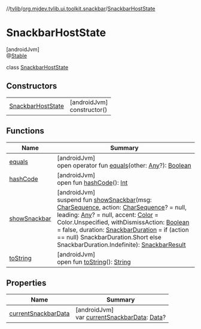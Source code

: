 //[tvlib](../../../index.md)/[org.mjdev.tvlib.ui.toolkit.snackbar](../index.md)/[SnackbarHostState](index.md)

# SnackbarHostState

[androidJvm]\
@[Stable](https://developer.android.com/reference/kotlin/androidx/compose/runtime/Stable.html)

class [SnackbarHostState](index.md)

## Constructors

| | |
|---|---|
| [SnackbarHostState](-snackbar-host-state.md) | [androidJvm]<br>constructor() |

## Functions

| Name | Summary |
|---|---|
| [equals](../../org.mjdev.tvlib.webscrapper.select/-element-not-found-exception/index.md#585090901%2FFunctions%2F-1596939238) | [androidJvm]<br>open operator fun [equals](../../org.mjdev.tvlib.webscrapper.select/-element-not-found-exception/index.md#585090901%2FFunctions%2F-1596939238)(other: [Any](https://kotlinlang.org/api/latest/jvm/stdlib/kotlin/-any/index.html)?): [Boolean](https://kotlinlang.org/api/latest/jvm/stdlib/kotlin/-boolean/index.html) |
| [hashCode](../../org.mjdev.tvlib.webscrapper.select/-element-not-found-exception/index.md#1794629105%2FFunctions%2F-1596939238) | [androidJvm]<br>open fun [hashCode](../../org.mjdev.tvlib.webscrapper.select/-element-not-found-exception/index.md#1794629105%2FFunctions%2F-1596939238)(): [Int](https://kotlinlang.org/api/latest/jvm/stdlib/kotlin/-int/index.html) |
| [showSnackbar](show-snackbar.md) | [androidJvm]<br>suspend fun [showSnackbar](show-snackbar.md)(msg: [CharSequence](https://kotlinlang.org/api/latest/jvm/stdlib/kotlin/-char-sequence/index.html), action: [CharSequence](https://kotlinlang.org/api/latest/jvm/stdlib/kotlin/-char-sequence/index.html)? = null, leading: [Any](https://kotlinlang.org/api/latest/jvm/stdlib/kotlin/-any/index.html)? = null, accent: [Color](https://developer.android.com/reference/kotlin/androidx/compose/ui/graphics/Color.html) = Color.Unspecified, withDismissAction: [Boolean](https://kotlinlang.org/api/latest/jvm/stdlib/kotlin/-boolean/index.html) = false, duration: [SnackbarDuration](../-snackbar-duration/index.md) = if (action == null) SnackbarDuration.Short else SnackbarDuration.Indefinite): [SnackbarResult](../-snackbar-result/index.md) |
| [toString](../../org.mjdev.tvlib.webscrapper.select/-element-not-found-exception/index.md#1616463040%2FFunctions%2F-1596939238) | [androidJvm]<br>open fun [toString](../../org.mjdev.tvlib.webscrapper.select/-element-not-found-exception/index.md#1616463040%2FFunctions%2F-1596939238)(): [String](https://kotlinlang.org/api/latest/jvm/stdlib/kotlin/-string/index.html) |

## Properties

| Name | Summary |
|---|---|
| [currentSnackbarData](current-snackbar-data.md) | [androidJvm]<br>var [currentSnackbarData](current-snackbar-data.md): [Data](../-data/index.md)? |

